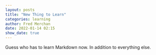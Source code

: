 ```yaml
---
layout: posts
title: "New Thing to Learn"
categories: learning
author: Fred Merchan
date: 2022-01-14 02:15
show_date: true
---
```


Guess who has to learn Markdown now. In addition to everything else.
